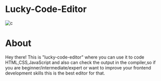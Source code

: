 # Lucky-Code-Editor

![c](https://user-images.githubusercontent.com/98866910/206704833-f129935b-2e46-4147-ae76-261e79786df2.JPG)

# About

Hey there!
This is "lucky-code-editor" where you can use it to code HTML,CSS,JavaScript and also can check the output in the compiler,so if you are beginner/intermediate/expert or want to improve your frontend development skills this is the best editor for that.
